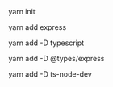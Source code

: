 yarn init

yarn add express

yarn add -D typescript

yarn add -D @types/express

yarn add -D ts-node-dev

